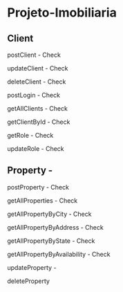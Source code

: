 # Projeto-Imobiliaria

## Client

postClient - Check

updateClient - Check

deleteClient - Check

postLogin - Check

getAllClients - Check

getClientById - Check

getRole - Check

updateRole - Check

## Property -

postProperty - Check

getAllProperties - Check

getAllPropertyByCity - Check

getAllPropertyByAddress - Check

getAllPropertyByState - Check

getAllPropertyByAvailability - Check

updateProperty -

deleteProperty
